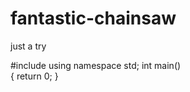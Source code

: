 # fantastic-chainsaw
just a try



#include<iostream>
using namespace std;
int main()  
  {
  return 0;
  }
